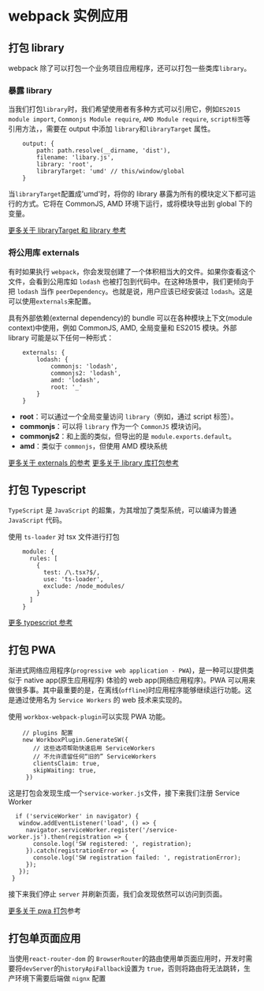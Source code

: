# webpack 实例应用

## 打包 library

webpack 除了可以打包一个业务项目应用程序，还可以打包一些类库`library`。

### 暴露 library

当我们打包`library`时，我们希望使用者有多种方式可以引用它，例如`ES2015 module import`, `Commonjs Module require`, `AMD Module require`, `script标签`等引用方法，，需要在 output 中添加 `library`和`libraryTarget` 属性。

```
    output: {
        path: path.resolve(__dirname, 'dist'),
        filename: 'libary.js',
        library: 'root',
        libraryTarget: 'umd' // this/window/global
    }
```

当`libraryTarget`配置成'umd'时，将你的 library 暴露为所有的模块定义下都可运行的方式。它将在 CommonJS, AMD 环境下运行，或将模块导出到 global 下的变量。

[更多关于 libraryTarget 和 library 参考](https://webpack.docschina.org/configuration/output/)

### 将公用库 externals

有时如果执行 `webpack`，你会发现创建了一个体积相当大的文件。如果你查看这个文件，会看到公用库如 `lodash` 也被打包到代码中。在这种场景中，我们更倾向于把 `lodash` 当作 `peerDependency`。也就是说，用户应该已经安装过 `lodash`。这是可以使用`externals`来配置。

具有外部依赖(external dependency)的 bundle 可以在各种模块上下文(module context)中使用，例如 CommonJS, AMD, 全局变量和 ES2015 模块。外部 library 可能是以下任何一种形式：

```
    externals: {
        lodash: {
            commonjs: 'lodash',
            commonjs2: 'lodash',
            amd: 'lodash',
            root: '_'
        }
    }
```

- **root**：可以通过一个全局变量访问 `library`（例如，通过 script 标签）。
- **commonjs**：可以将 `library` 作为一个 `CommonJS` 模块访问。
- **commonjs2**：和上面的类似，但导出的是 `module.exports.default`。
- **amd**：类似于 `commonjs`，但使用 AMD 模块系统

[更多关于 externals 的参考](https://webpack.docschina.org/configuration/externals/)
[更多关于 library 库打包参考](https://webpack.docschina.org/guides/author-libraries/)

## 打包 Typescript

`TypeScript` 是 `JavaScript` 的超集，为其增加了类型系统，可以编译为普通 `JavaScript` 代码。

使用 `ts-loader` 对 tsx 文件进行打包

```
    module: {
      rules: [
        {
          test: /\.tsx?$/,
          use: 'ts-loader',
          exclude: /node_modules/
        }
      ]
    }
```

[更多 typescript 参考](https://webpack.docschina.org/guides/typescript/)

## 打包 PWA

渐进式网络应用程序(`progressive web application - PWA`)，是一种可以提供类似于 native app(原生应用程序) 体验的 web app(网络应用程序)。PWA 可以用来做很多事。其中最重要的是，在离线(`offline`)时应用程序能够继续运行功能。这是通过使用名为 `Service Workers` 的 web 技术来实现的。

使用 `workbox-webpack-plugin`可以实现 PWA 功能。

```
    // plugins 配置
    new WorkboxPlugin.GenerateSW({
       // 这些选项帮助快速启用 ServiceWorkers
       // 不允许遗留任何“旧的” ServiceWorkers
       clientsClaim: true,
       skipWaiting: true,
     })
```

这是打包会发现生成一个`service-worker.js`文件，接下来我们注册 Service Worker

```
  if ('serviceWorker' in navigator) {
   window.addEventListener('load', () => {
     navigator.serviceWorker.register('/service-worker.js').then(registration => {
       console.log('SW registered: ', registration);
     }).catch(registrationError => {
       console.log('SW registration failed: ', registrationError);
     });
   });
 }

```

接下来我们停止 `server` 并刷新页面，我们会发现依然可以访问到页面。

[更多关于 pwa 打包](https://webpack.docschina.org/guides/progressive-web-application/)参考

## 打包单页面应用

当使用`react-router-dom` 的 `BrowserRouter`的路由使用单页面应用时，开发时需要将`devServer`的`historyApiFallback`设置为 `true`，否则将路由将无法跳转，生产环境下需要后端做 `nignx` 配置

